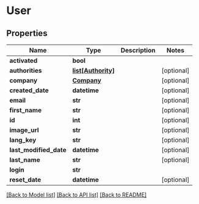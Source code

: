 # User

## Properties
Name | Type | Description | Notes
------------ | ------------- | ------------- | -------------
**activated** | **bool** |  | 
**authorities** | [**list[Authority]**](Authority.md) |  | [optional] 
**company** | [**Company**](Company.md) |  | [optional] 
**created_date** | **datetime** |  | [optional] 
**email** | **str** |  | [optional] 
**first_name** | **str** |  | [optional] 
**id** | **int** |  | [optional] 
**image_url** | **str** |  | [optional] 
**lang_key** | **str** |  | [optional] 
**last_modified_date** | **datetime** |  | [optional] 
**last_name** | **str** |  | [optional] 
**login** | **str** |  | 
**reset_date** | **datetime** |  | [optional] 

[[Back to Model list]](../README.md#documentation-for-models) [[Back to API list]](../README.md#documentation-for-api-endpoints) [[Back to README]](../README.md)


